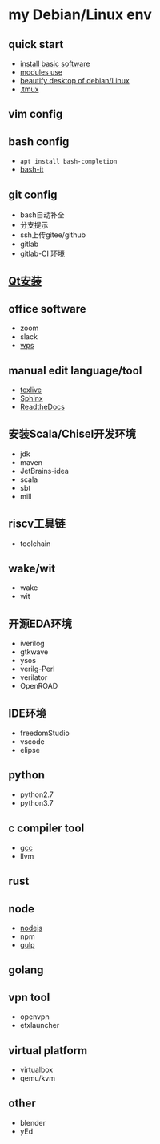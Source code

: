 # my Debian/Linux env

## quick start
* [install basic software](https://www.cnblogs.com/OneFri/p/8308340.html)
* [modules use](https://www.cnblogs.com/OneFri/p/11723628.html)
* [beautify desktop of debian/Linux](https://www.cnblogs.com/OneFri/p/6104037.html)
* [.tmux](https://github.com/gpakosz/.tmux)


## vim config


## bash config
* `apt install bash-completion`
* [bash-it](https://github.com/Bash-it/bash-it)


## git config
* bash自动补全
* 分支提示
* ssh上传gitee/github
* gitlab
* gitlab-CI 环境


## [Qt安装](http://download.qt.io/archive/qt/)


## office software
* zoom
* slack
* [wps](https://linux.wps.cn) 


## manual edit language/tool
* [texlive](tug.org/texlive/)
* [Sphinx](https://www.sphinx.org.cn)
* [ReadtheDocs](https://docutils-zh-cn.readthedocs.io/zh_CN/latest/user/rst/demo.html#)


## 安装Scala/Chisel开发环境
* jdk
* maven
* JetBrains-idea
* scala
* sbt
* mill


## riscv工具链
* toolchain


## wake/wit
* wake
* wit


## 开源EDA环境
* iverilog
* gtkwave
* ysos
* verilg-Perl
* verilator
* OpenROAD


## IDE环境
* freedomStudio
* vscode
* elipse


## python
* python2.7
* python3.7


## c compiler tool
* [gcc](https://gcc.gnu.org/wiki/InstallingGCC)
* llvm

## rust


## node
* [nodejs](nodejs.cn)
* npm
* [gulp](https://www.gulpjs.com.cn)


## golang


## vpn tool
* openvpn
* etxlauncher


## virtual platform
* virtualbox
* qemu/kvm


## other
* blender
* yEd
